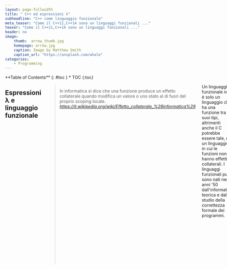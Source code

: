 ```yaml
---
layout: page-fullwidth
title: " C++ ed espressioni λ"
subheadline: "C++ come linguaggio funzionale"
meta_teaser: "Come il C++11,C++14 sono un linguaggi funzionali ..."
teaser: "Come il C++11,C++14 sono un linguaggi funzionali ..."
header: no
image:
    thumb:  arrow_thumb.jpg
    homepage: arrow.jpg
    caption: Image by Matthew Smith
    caption_url: "https://unsplash.com/whale"
categories:
    - Programming
---
```

<div class="row">
<div class="medium-4 medium-push-8 columns" markdown="1">
<div class="panel radius" markdown="1">
**Table of Contents**
{: #toc }
*  TOC
{:toc}
</div>
</div><!-- /.medium-4.columns -->

<div class="medium-8 medium-pull-4 columns" markdown="1">

##  Espressioni λ e linguaggio funzionale

>  <span class="teaser">In informatica si dice che una funzione produce un effetto collaterale quando modifica un valore o uno stato al di fuori del proprio scoping locale.</span>
<cite> https://it.wikipedia.org/wiki/Effetto_collaterale_%28informatica%29</cite>

Un linguaggio funzionale non è solo un linguaggio che ha una funzione tra i suoi tipi, altrimenti anche il C potrebbe essere tale, ma un linguaggio in cui le funzioni non hanno effetti collaterali.
I linguaggi funzionali puri sono nati negli anni '50 dall'informatica teorica e dallo studio della correttezza formale dei programmi.

I più famosi sono sicuramente LISP e Haskell, il primo è usato come interprete in emacs per i plugin e le estensioni; se sbirciate nel file <code>~/.emacs.d</code> troverete linguaggio LISP.

Nei linguaggi funzionali esiste una ulteriore classificazione dovuta alla semantica dell'istanza del linguaggio.
<ul>
<el>Eager (o Call-by-value)</el>
<el>Lazy  (o Call-by-name o Left-most o Call-by-need)</el>
</ul>

Come il nome suggerisce (Eager -> Impaziente , Lazy -> Pigro ) la differenza è nel momento della valutazione dei parametri delle funzioni.
Semplificando nelle semantiche Lazy, i parametri vengono calcolati solo quando servono e questo cambia fortemente il comportamento di un programma.

Esempio (scritto con errori in pseudo linguaggio λ ):
<code>
F=λx.1
G=λg.λn.n*g(n-1)

H=λf.λg.λx 
</code>

Abbiamo definito F come una funzione che prende x e torna sempre 1 .
Abbiamo definito G come una funzione che prende n e torna il prodotto tra n e G' dove G' è una funzione che ... 

Definiamo poi H come l'applicazione di F su G.

Se procediamo con il calcolo della semantica noteremo che G non termina, o detto meglio, in lambda-calculus non si riduce.
F invece non dipende dall'input.

Nella semantica Lazy non si tenterà di ridurre il parametro di F e quindi la funzione terminerà sempre.

A questo punto appare ovvio che i linguaggi funzionali moderni (Java-8, Scala, C++11 etc ...) NON sono di tipo Lazy .

I linguaggi funzionali puri sono uno strumento per il [Theorem-proving][1] e nella creazione di modellazioni "sicure" ;
ma nella attività di sviluppo, IMHO, non possono essere visti come la soluzione per impedire allo sviluppatore di scrivere errori;
come qualcuno crede si possa fare visto che i linguaggi funzionali sono privi di <em>side-effect</em> by design .

# Tornando al C++

Dal C++11 è stato inserito l'espressioni lamda e le funzioni anonime .

<code>
    auto f= [](int x){return 2*x;} ; 
    
    cout << f(1) << endl;
    cout << f(2) << endl;
</code>

Abbiamo definito una funzione, che si chiama f, che và dagli int agli int o meglio abbiamo quella f nell'espressione f:ℕ → ℕ  .

Arricchiamo la nostra funzione e diciamo che:

<code>
auto f = [](int x){
    cout << x << "\t" ;
    return 2*x;
} ;
</code>

Questa funzione non è più side-effect perchè modifica l'oggetto std::cout e quindi lo stato in cui è eseguito.

Se guardiamo il binario generato e l'assembly (richiamandola funzione per ) che vediamo?

<code>
0000000000600f15 b funzione
...
	movl	$2, %esi
	movl	$funzione, %edi
	call	_ZNKUliE_clEi
...	
 	
</code>	
	
Quindi :
- metti 2 in %esi 
- metti funzione in %edi

e richiama la funzione 	_ZNKUliE_clEi per gli amici:
<code>
	{lambda(int)#1}::operator()(int) const
</code>
o più semplicemente :
<code>
	<lambda(int)>::operator() (&funzione, 1)
</code>

Curiosità:
In LISP è stato scritto il primo linguaggio ad auto-compilare se stesso, sbirciate [questa][2].

[1] https://en.wikipedia.org/wiki/Automated_theorem_proving
[2] ftp://publications.ai.mit.edu/ai-publications/pdf/AIM-039.pdf


</div><!-- /.medium-8.columns -->
</div><!-- /.row -->


